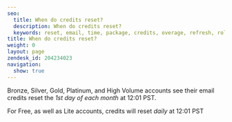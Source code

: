 ```yaml
---
seo:
  title: When do credits reset?
  description: When do credits reset?
  keywords: reset, email, time, package, credits, overage, refresh, roll, over, rollover, day, month
title: When do credits reset?
weight: 0
layout: page
zendesk_id: 204234023
navigation:
  show: true
---
```


Bronze, Silver, Gold, Platinum, and High Volume accounts see their email credits reset the _1st day of each&nbsp;month_ at 12:01 PST.&nbsp;

For Free, as well as Lite accounts, credits will reset _daily_ at 12:01 PST

